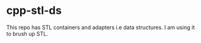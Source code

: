 # cpp-stl-ds
This repo has STL containers and adapters i.e data structures. I am using it to brush up STL.
